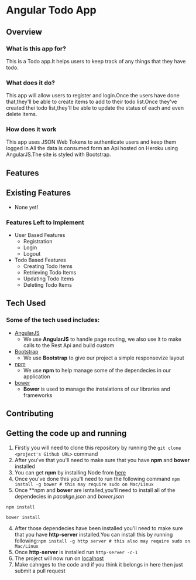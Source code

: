 # Angular Todo App

## Overview

### What is this app for?

This is a Todo app.It helps users to keep track of any things that they have todo.

### What does it do?

This app will allow users to register and login.Once the users have done that,they'll be able to create items to add to their todo list.Once they've created thei todo list,they'll be able to update the status of each and even delete items.

### How does it work

This app uses JSON Web Tokens to authenticate users and keep them logged in.All the data is consumed form an Api hosted on Heroku using AngularJS.The site is styled with Bootstrap.

## Features

## Existing Features
 - None yet!

### Features Left to Implement
 - User Based Features
     - Registration
     - Login
     - Logout
 - Todo Based Features
     - Creating Todo Items
     - Retrieving Todo Items
     - Updating Todo Items 
     - Deleting Todo Items 

## Tech Used

### Some of the tech used includes:
 - [AngularJS](http://angularjs.org/)
     - We use **AngularJS** to handle page routing, we also use it to make calls to the Rest Api and build custom
 - [Bootstrap](http://getbootstrap.com/)
     - We use **Bootstrap** to give our project a simple responsevize layout
 - [npm](https://www.npmjs.com)
     - We use **npm** to help manage some of the dependecies in our application
 - [bower](https://bower.io/)
     - **Bower** is used to manage the instalations of our libraries and frameworks

## Contributing

## Getting the code up and running
1. Firstly you will need to clone this repository by running the ```git clone <project's Github URL>``` command
2. After you've that you'll need to make sure that you have **npm** and **bower** installed
  1. You can get **npm** by installing Node from [here](https://nodejs.org/en/)
  2. Once you've done this you'll need to run the following command
     ```npm install -g bower # this may require sudo on Mac/Linux```
3. Once **npm and **bower** are isntalled,you'll need to install all of the dependecies in *pacakge.json* and *bower.json*
  ```
  npm install

  bower install
  ```
4. After those dependecies have been installed you'll need to make sure that you have **http-server** installed.You can install this by running following:```npm install -g http server # this also may require sudo on Mac/Linux```
5. Once **http-server** is installed run ```http-server -c-1```
6. The project will now run on [localhost](http://127.0.1.1:8080)
7. Make cahnges to the code and if you think it belongs in here then just submit a pull request

